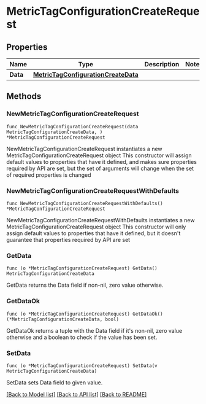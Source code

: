 # MetricTagConfigurationCreateRequest

## Properties

Name | Type | Description | Notes
---- | ---- | ----------- | ------
**Data** | [**MetricTagConfigurationCreateData**](MetricTagConfigurationCreateData.md) |  | 

## Methods

### NewMetricTagConfigurationCreateRequest

`func NewMetricTagConfigurationCreateRequest(data MetricTagConfigurationCreateData, ) *MetricTagConfigurationCreateRequest`

NewMetricTagConfigurationCreateRequest instantiates a new MetricTagConfigurationCreateRequest object
This constructor will assign default values to properties that have it defined,
and makes sure properties required by API are set, but the set of arguments
will change when the set of required properties is changed

### NewMetricTagConfigurationCreateRequestWithDefaults

`func NewMetricTagConfigurationCreateRequestWithDefaults() *MetricTagConfigurationCreateRequest`

NewMetricTagConfigurationCreateRequestWithDefaults instantiates a new MetricTagConfigurationCreateRequest object
This constructor will only assign default values to properties that have it defined,
but it doesn't guarantee that properties required by API are set

### GetData

`func (o *MetricTagConfigurationCreateRequest) GetData() MetricTagConfigurationCreateData`

GetData returns the Data field if non-nil, zero value otherwise.

### GetDataOk

`func (o *MetricTagConfigurationCreateRequest) GetDataOk() (*MetricTagConfigurationCreateData, bool)`

GetDataOk returns a tuple with the Data field if it's non-nil, zero value otherwise
and a boolean to check if the value has been set.

### SetData

`func (o *MetricTagConfigurationCreateRequest) SetData(v MetricTagConfigurationCreateData)`

SetData sets Data field to given value.



[[Back to Model list]](../README.md#documentation-for-models) [[Back to API list]](../README.md#documentation-for-api-endpoints) [[Back to README]](../README.md)


